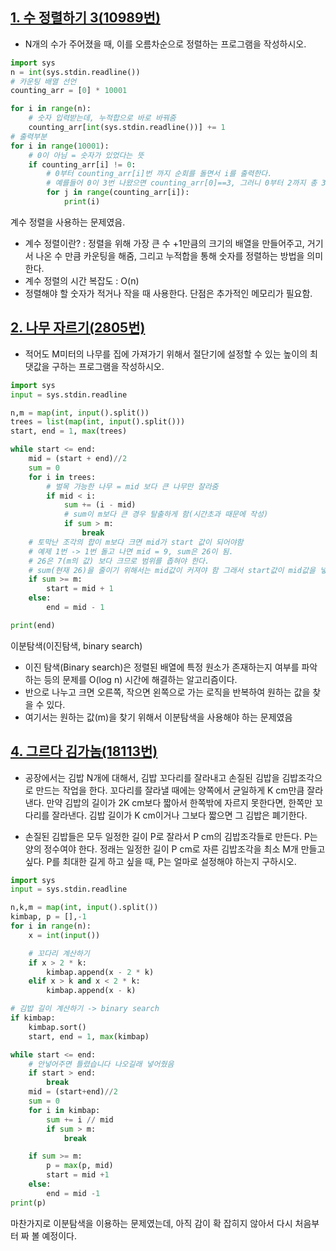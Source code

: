 ## [1. 수 정렬하기 3(10989번)](https://www.acmicpc.net/problem/10989)
- N개의 수가 주어졌을 때, 이를 오름차순으로 정렬하는 프로그램을 작성하시오.
```python
import sys
n = int(sys.stdin.readline())
# 카운팅 배열 선언
counting_arr = [0] * 10001

for i in range(n):
    # 숫자 입력받는데, 누적합으로 바로 바꿔줌
    counting_arr[int(sys.stdin.readline())] += 1
# 출력부분 
for i in range(10001):
    # 0이 아님 = 숫자가 있었다는 뜻
    if counting_arr[i] != 0:
        # 0부터 counting_arr[i]번 까지 순회를 돌면서 i를 출력한다.
        # 예를들어 0이 3번 나왔으면 counting_arr[0]==3, 그러니 0부터 2까지 총 3번을 돌며 0을 출력한다.
        for j in range(counting_arr[i]):
            print(i)

```
계수 정렬을 사용하는 문제였음.  
- 계수 정렬이란? : 정렬을 위해 가장 큰 수 +1만큼의 크기의 배열을 만들어주고, 거기서 나온 수 만큼 카운팅을 해줌, 그리고 누적합을 통해 숫자를 정렬하는 방법을 의미한다.  
- 계수 정렬의 시간 복잡도 : O(n)
- 정렬해야 할 숫자가 적거나 작을 때 사용한다. 단점은 추가적인 메모리가 필요함.


## [2. 나무 자르기(2805번)](https://www.acmicpc.net/problem/2805)
- 적어도 M미터의 나무를 집에 가져가기 위해서 절단기에 설정할 수 있는 높이의 최댓값을 구하는 프로그램을 작성하시오.
```python
import sys
input = sys.stdin.readline

n,m = map(int, input().split())
trees = list(map(int, input().split()))
start, end = 1, max(trees)

while start <= end:
    mid = (start + end)//2
    sum = 0
    for i in trees:
        # 벌목 가능한 나무 = mid 보다 큰 나무만 잘라줌
        if mid < i:
            sum += (i - mid)
            # sum이 m보다 큰 경우 탈출하게 함(시간초과 때문에 작성)
            if sum > m:
                break
    # 토막난 조각의 합이 m보다 크면 mid가 start 값이 되어야함
    # 예제 1번 -> 1번 돌고 나면 mid = 9, sum은 26이 됨.
    # 26은 7(m의 값) 보다 크므로 범위를 좁혀야 한다.
    # sum(현재 26)을 줄이기 위해서는 mid값이 커져야 함 그래서 start값이 mid값을 넣어준다.
    if sum >= m:
        start = mid + 1
    else:
        end = mid - 1

print(end)

```
이분탐색(이진탐색, binary search)
- 이진 탐색(Binary search)은 정렬된 배열에 특정 원소가 존재하는지 여부를 파악하는 등의 문제를 O(log n) 시간에 해결하는 알고리즘이다.
- 반으로 나누고 크면 오른쪽, 작으면 왼쪽으로 가는 로직을 반복하여 원하는 값을 찾을 수 있다.
- 여기서는 원하는 값(m)을 찾기 위해서 이분탐색을 사용해야 하는 문제였음


## [4. 그르다 김가놈(18113번)](https://www.acmicpc.net/problem/18113)
- 공장에서는 김밥 N개에 대해서, 김밥 꼬다리를 잘라내고 손질된 김밥을 김밥조각으로 만드는 작업을 한다. 꼬다리를 잘라낼 때에는 양쪽에서 균일하게 K cm만큼 잘라낸다. 만약 김밥의 길이가 2K cm보다 짧아서 한쪽밖에 자르지 못한다면, 한쪽만 꼬다리를 잘라낸다. 김밥 길이가 K cm이거나 그보다 짧으면 그 김밥은 폐기한다.

- 손질된 김밥들은 모두 일정한 길이 P로 잘라서 P cm의 김밥조각들로 만든다. P는 양의 정수여야 한다. 정래는 일정한 길이 P cm로 자른 김밥조각을 최소 M개 만들고 싶다. P를 최대한 길게 하고 싶을 때, P는 얼마로 설정해야 하는지 구하시오.
```python
import sys
input = sys.stdin.readline

n,k,m = map(int, input().split())
kimbap, p = [],-1
for i in range(n):
    x = int(input())

    # 꼬다리 계산하기
    if x > 2 * k:
        kimbap.append(x - 2 * k)
    elif x > k and x < 2 * k:
        kimbap.append(x - k)

# 김밥 길이 계산하기 -> binary search
if kimbap:
    kimbap.sort()
    start, end = 1, max(kimbap)

while start <= end:
    # 안넣어주면 틀렸습니다 나오길래 넣어줬음
    if start > end:
        break
    mid = (start+end)//2
    sum = 0
    for i in kimbap:
        sum += i // mid
        if sum > m:
            break

    if sum >= m:
        p = max(p, mid)
        start = mid +1
    else:
        end = mid -1
print(p)
```
마찬가지로 이분탐색을 이용하는 문제였는데, 아직 감이 확 잡히지 않아서 다시 처음부터 짜 볼 예정이다.